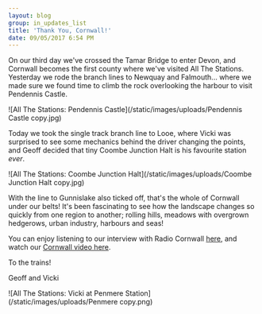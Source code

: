 ```yaml
---
layout: blog
group: in_updates_list
title: 'Thank You, Cornwall!'
date: 09/05/2017 6:54 PM
---
```

On our third day we've crossed the Tamar Bridge to enter Devon, and Cornwall becomes the first county where we've visited All The Stations. Yesterday we rode the branch lines to Newquay and Falmouth... where we made sure we found time to climb the rock overlooking the harbour to visit Pendennis Castle.

![All The Stations: Pendennis Castle](/static/images/uploads/Pendennis Castle copy.jpg)

Today we took the single track branch line to Looe, where Vicki was surprised to see some mechanics behind the driver changing the points, and Geoff decided that tiny Coombe Junction Halt is his favourite station _ever_.

![All The Stations: Coombe Junction Halt](/static/images/uploads/Coombe Junction Halt copy.jpg)

With the line to Gunnislake also ticked off, that's the whole of Cornwall under our belts! It's been fascinating to see how the landscape changes so quickly from one region to another; rolling hills, meadows with overgrown hedgerows, urban industry, harbours and seas!

You can enjoy listening to our interview with Radio Cornwall [here](http://allthestations.co.uk/static/CoastFM-2017-05-08.mp3), and watch our [Cornwall video here](https://www.youtube.com/watch?v=0hHaF1RXSl0).

To the trains!

Geoff and Vicki

![All The Stations: Vicki at Penmere Station](/static/images/uploads/Penmere copy.png)



